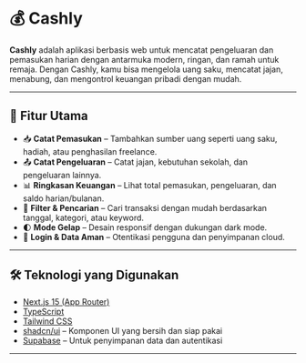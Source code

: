 # 💰 Cashly

**Cashly** adalah aplikasi berbasis web untuk mencatat pengeluaran dan pemasukan harian dengan antarmuka modern, ringan, dan ramah untuk remaja. Dengan Cashly, kamu bisa mengelola uang saku, mencatat jajan, menabung, dan mengontrol keuangan pribadi dengan mudah.

---

## 🚀 Fitur Utama

- 📥 **Catat Pemasukan** – Tambahkan sumber uang seperti uang saku, hadiah, atau penghasilan freelance.
- 📤 **Catat Pengeluaran** – Catat jajan, kebutuhan sekolah, dan pengeluaran lainnya.
- 📊 **Ringkasan Keuangan** – Lihat total pemasukan, pengeluaran, dan saldo harian/bulanan.
- 🔎 **Filter & Pencarian** – Cari transaksi dengan mudah berdasarkan tanggal, kategori, atau keyword.
- 🌓 **Mode Gelap** – Desain responsif dengan dukungan dark mode.
- 🔐 **Login & Data Aman** – Otentikasi pengguna dan penyimpanan cloud.

---

## 🛠️ Teknologi yang Digunakan

- [Next.js 15 (App Router)](https://nextjs.org/)
- [TypeScript](https://www.typescriptlang.org/)
- [Tailwind CSS](https://tailwindcss.com/)
- [shadcn/ui](https://ui.shadcn.com/) – Komponen UI yang bersih dan siap pakai
- [Supabase](https://supabase.com/) – Untuk penyimpanan data dan autentikasi

---
